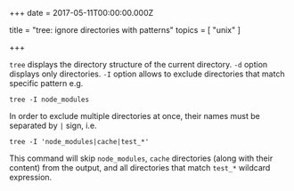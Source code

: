 
+++
date = 2017-05-11T00:00:00.000Z


title = "tree: ignore directories with patterns"
topics = [ "unix" ]

+++

`tree` displays the directory structure of the current directory. `-d` option displays only directories. `-I` option allows to exclude directories that match specific pattern e.g.

```
tree -I node_modules
```

In order to exclude multiple directories at once, their names must be separated by `|` sign, i.e.

```
tree -I 'node_modules|cache|test_*'
```

This command will skip `node_modules`, `cache` directories (along with their content) from the output, and all directories that match `test_*` wildcard expression.
